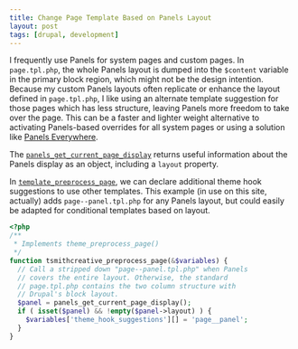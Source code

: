 ```yaml
---
title: Change Page Template Based on Panels Layout
layout: post
tags: [drupal, development]
---
```


I frequently use Panels for system pages and custom pages. In `page.tpl.php`,
the whole Panels layout is dumped into the `$content` variable in the primary
block region, which might not be the design intention. Because my custom Panels
layouts often replicate or enhance the layout defined in `page.tpl.php`, I like
using an alternate template suggestion for those pages which has less structure,
leaving Panels more freedom to take over the page. This can be a faster and
lighter weight alternative to activating Panels-based overrides for all system
pages or using a solution like [Panels Everywhere](https://drupal.org/project/panels_everywhere).

The [`panels_get_current_page_display`](http://drupalcontrib.org/api/drupal/contributions%21panels%21panels.module/function/panels_get_current_page_display/7)
returns useful information about the Panels display as an object, including a
`layout` property.

In [`template_preprocess_page`](https://api.drupal.org/api/drupal/includes%21theme.inc/function/template_preprocess_page/7),
we can declare additional theme hook suggestions to use other templates. This
example (in use on this site, actually) adds `page--panel.tpl.php` for any
Panels layout, but could easily be adapted for conditional templates based
on layout.

``` php
<?php
/**
 * Implements theme_preprocess_page()
 */
function tsmithcreative_preprocess_page(&$variables) {
  // Call a stripped down "page--panel.tpl.php" when Panels
  // covers the entire layout. Otherwise, the standard
  // page.tpl.php contains the two column structure with
  // Drupal's block layout.
  $panel = panels_get_current_page_display();
  if ( isset($panel) && !empty($panel->layout) ) {
    $variables['theme_hook_suggestions'][] = 'page__panel';
  }
}
```

